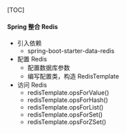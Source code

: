 [TOC]

#### Spring 整合 Redis

- 引入依赖
  - spring-boot-starter-data-redis
- 配置 Redis
  - 配置数据库参数
  - 编写配置类，构造 RedisTemplate
- 访问 Redis
  - redisTemplate.opsForValue()
  - redisTemplate.opsForHash()
  - redisTemplate.opsForList()
  - redisTemplate.opsForSet()
  - redisTemplate.opsForZSet()

